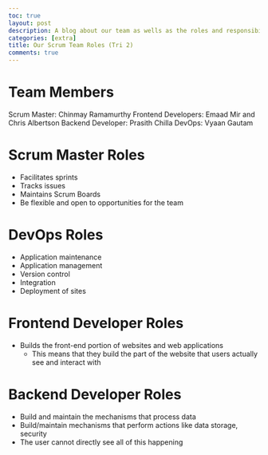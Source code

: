 ```yaml
---
toc: true
layout: post
description: A blog about our team as wells as the roles and responsibilities of each team member.
categories: [extra]
title: Our Scrum Team Roles (Tri 2)
comments: true
---
```


# Team Members

Scrum Master: Chinmay Ramamurthy
Frontend Developers: Emaad Mir and Chris Albertson
Backend Developer: Prasith Chilla
DevOps: Vyaan Gautam

# Scrum Master Roles
- Facilitates sprints
- Tracks issues
- Maintains Scrum Boards
- Be flexible and open to opportunities for the team

# DevOps Roles
- Application maintenance
- Application management
- Version control
- Integration
- Deployment of sites

# Frontend Developer Roles
- Builds the front-end portion of websites and web applications
    - This means that they build the part of the website that users actually see and interact with

# Backend Developer Roles
- Build and maintain the mechanisms that process data
- Build/maintain mechanisms that perform actions like data storage, security
- The user cannot directly see all of this happening